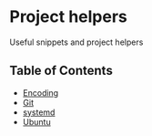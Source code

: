 # Project helpers
Useful snippets and project helpers

## Table of Contents

- [Encoding](encoding.md)
- [Git](git.md)
- [systemd](systemd.md)    
- [Ubuntu](ubuntu.md)    
